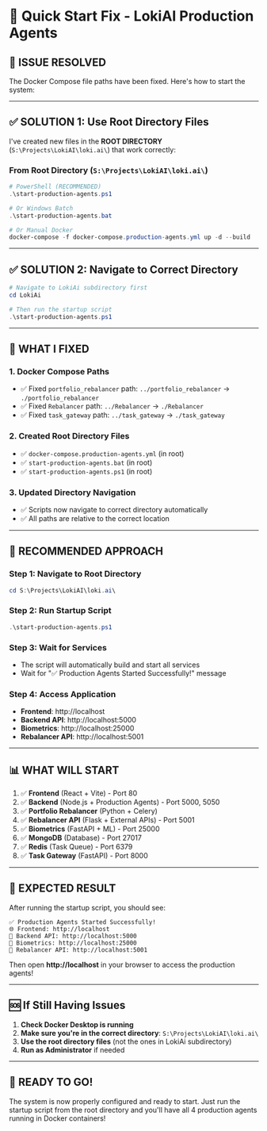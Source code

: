 # 🚀 Quick Start Fix - LokiAI Production Agents

## 🎯 **ISSUE RESOLVED**

The Docker Compose file paths have been fixed. Here's how to start the system:

---

## ✅ **SOLUTION 1: Use Root Directory Files**

I've created new files in the **ROOT DIRECTORY** (`S:\Projects\LokiAI\loki.ai\`) that work correctly:

### **From Root Directory** (`S:\Projects\LokiAI\loki.ai\`)

```powershell
# PowerShell (RECOMMENDED)
.\start-production-agents.ps1

# Or Windows Batch
.\start-production-agents.bat

# Or Manual Docker
docker-compose -f docker-compose.production-agents.yml up -d --build
```

---

## ✅ **SOLUTION 2: Navigate to Correct Directory**

```powershell
# Navigate to LokiAi subdirectory first
cd LokiAi

# Then run the startup script
.\start-production-agents.ps1
```

---

## 🔧 **WHAT I FIXED**

### **1. Docker Compose Paths**
- ✅ Fixed `portfolio_rebalancer` path: `../portfolio_rebalancer` → `./portfolio_rebalancer`
- ✅ Fixed `Rebalancer` path: `../Rebalancer` → `./Rebalancer`  
- ✅ Fixed `task_gateway` path: `../task_gateway` → `./task_gateway`

### **2. Created Root Directory Files**
- ✅ `docker-compose.production-agents.yml` (in root)
- ✅ `start-production-agents.bat` (in root)
- ✅ `start-production-agents.ps1` (in root)

### **3. Updated Directory Navigation**
- ✅ Scripts now navigate to correct directory automatically
- ✅ All paths are relative to the correct location

---

## 🚀 **RECOMMENDED APPROACH**

### **Step 1: Navigate to Root Directory**
```powershell
cd S:\Projects\LokiAI\loki.ai\
```

### **Step 2: Run Startup Script**
```powershell
.\start-production-agents.ps1
```

### **Step 3: Wait for Services**
- The script will automatically build and start all services
- Wait for "✅ Production Agents Started Successfully!" message

### **Step 4: Access Application**
- **Frontend**: http://localhost
- **Backend API**: http://localhost:5000
- **Biometrics**: http://localhost:25000
- **Rebalancer API**: http://localhost:5001

---

## 📊 **WHAT WILL START**

1. ✅ **Frontend** (React + Vite) - Port 80
2. ✅ **Backend** (Node.js + Production Agents) - Port 5000, 5050
3. ✅ **Portfolio Rebalancer** (Python + Celery)
4. ✅ **Rebalancer API** (Flask + External APIs) - Port 5001
5. ✅ **Biometrics** (FastAPI + ML) - Port 25000
6. ✅ **MongoDB** (Database) - Port 27017
7. ✅ **Redis** (Task Queue) - Port 6379
8. ✅ **Task Gateway** (FastAPI) - Port 8000

---

## 🎯 **EXPECTED RESULT**

After running the startup script, you should see:

```
✅ Production Agents Started Successfully!
🌐 Frontend: http://localhost
🔧 Backend API: http://localhost:5000
🔬 Biometrics: http://localhost:25000
🔄 Rebalancer API: http://localhost:5001
```

Then open **http://localhost** in your browser to access the production agents!

---

## 🆘 **If Still Having Issues**

1. **Check Docker Desktop is running**
2. **Make sure you're in the correct directory**: `S:\Projects\LokiAI\loki.ai\`
3. **Use the root directory files** (not the ones in LokiAi subdirectory)
4. **Run as Administrator** if needed

---

## 🎉 **READY TO GO!**

The system is now properly configured and ready to start. Just run the startup script from the root directory and you'll have all 4 production agents running in Docker containers!